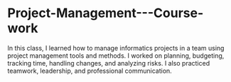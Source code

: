 # Project-Management---Course-work
In this class, I learned how to manage informatics projects in a team using project management tools and methods. I worked on planning, budgeting, tracking time, handling changes, and analyzing risks. I also practiced teamwork, leadership, and professional communication.
